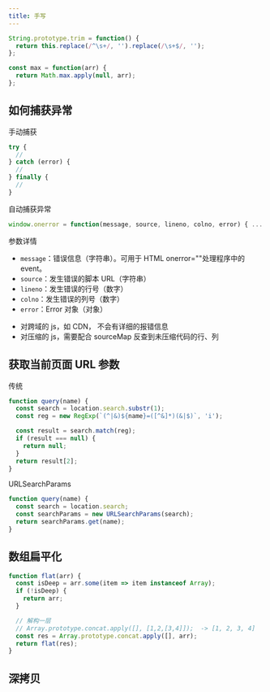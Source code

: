 ```yaml
---
title: 手写
---
```


```js
String.prototype.trim = function() {
  return this.replace(/^\s+/, '').replace(/\s+$/, '');
};
```

```js
const max = function(arr) {
  return Math.max.apply(null, arr);
};
```

## 如何捕获异常

手动捕获

```js
try {
  //
} catch (error) {
  //
} finally {
  //
}
```

自动捕获异常

```js
window.onerror = function(message, source, lineno, colno, error) { ... }
```

参数详情

- `message`：错误信息（字符串）。可用于 HTML onerror=""处理程序中的 event。
- `source`：发生错误的脚本 URL（字符串）
- `lineno`：发生错误的行号（数字）
- `colno`：发生错误的列号（数字）
- `error`：Error 对象（对象）

* 对跨域的 js，如 CDN， 不会有详细的报错信息
* 对压缩的 js，需要配合 sourceMap 反查到未压缩代码的行、列

## 获取当前页面 URL 参数

传统

```js
function query(name) {
  const search = location.search.substr(1);
  const reg = new RegExp(`(^|&)${name}=([^&]*)(&|$)`, 'i');

  const result = search.match(reg);
  if (result === null) {
    return null;
  }
  return result[2];
}
```

URLSearchParams

```js
function query(name) {
  const search = location.search;
  const searchParams = new URLSearchParams(search);
  return searchParams.get(name);
}
```

## 数组扁平化

```js
function flat(arr) {
  const isDeep = arr.some(item => item instanceof Array);
  if (!isDeep) {
    return arr;
  }

  // 解构一层
  // Array.prototype.concat.apply([], [1,2,[3,4]]);  -> [1, 2, 3, 4]
  const res = Array.prototype.concat.apply([], arr);
  return flat(res);
}
```

## 深拷贝
